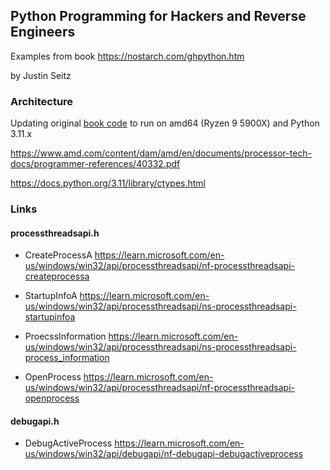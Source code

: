 ## Python Programming for Hackers and Reverse Engineers

Examples from book https://nostarch.com/ghpython.htm

by Justin Seitz

### Architecture

Updating original [book code](https://nostarch.com/download/ghpython_src.zip) to run on amd64 (Ryzen 9 5900X) and Python 3.11.x

https://www.amd.com/content/dam/amd/en/documents/processor-tech-docs/programmer-references/40332.pdf

https://docs.python.org/3.11/library/ctypes.html

### Links

#### processthreadsapi.h

* CreateProcessA
https://learn.microsoft.com/en-us/windows/win32/api/processthreadsapi/nf-processthreadsapi-createprocessa

* StartupInfoA
https://learn.microsoft.com/en-us/windows/win32/api/processthreadsapi/ns-processthreadsapi-startupinfoa

* ProecssInformation
https://learn.microsoft.com/en-us/windows/win32/api/processthreadsapi/ns-processthreadsapi-process_information

* OpenProcess
https://learn.microsoft.com/en-us/windows/win32/api/processthreadsapi/nf-processthreadsapi-openprocess

#### debugapi.h
* DebugActiveProcess
https://learn.microsoft.com/en-us/windows/win32/api/debugapi/nf-debugapi-debugactiveprocess

